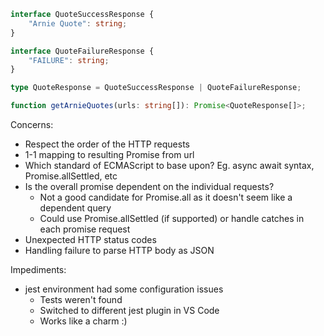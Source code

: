 ```typescript
interface QuoteSuccessResponse {
    "Arnie Quote": string;
}

interface QuoteFailureResponse {
    "FAILURE": string;
}

type QuoteResponse = QuoteSuccessResponse | QuoteFailureResponse;

function getArnieQuotes(urls: string[]): Promise<QuoteResponse[]>;
```

Concerns: 
- Respect the order of the HTTP requests
- 1-1 mapping to resulting Promise from url
- Which standard of ECMAScript to base upon? Eg. async await syntax, Promise.allSettled, etc
- Is the overall promise dependent on the individual requests?
    - Not a good candidate for Promise.all as it doesn't seem like a dependent query
    - Could use Promise.allSettled (if supported) or handle catches in each promise request
- Unexpected HTTP status codes
- Handling failure to parse HTTP body as JSON

Impediments:
- jest environment had some configuration issues
    - Tests weren't found
    - Switched to different jest plugin in VS Code
    - Works like a charm :)
